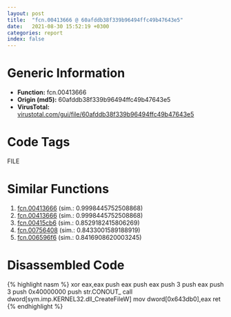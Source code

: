```yaml
---
layout: post
title:  "fcn.00413666 @ 60afddb38f339b96494ffc49b47643e5"
date:   2021-08-30 15:52:19 +0300
categories: report
index: false
---
```


# Generic Information
- **Function:** fcn.00413666
- **Origin (md5):** 60afddb38f339b96494ffc49b47643e5
- **VirusTotal:** [virustotal.com/gui/file/60afddb38f339b96494ffc49b47643e5][virustotal_ref]

# Code Tags
<span class="tag" id="FILE">FILE</span>


# Similar Functions

1. [fcn.00413666][similar_1_ref] (sim.: 0.9998445752508868)
2. [fcn.00413666][similar_2_ref] (sim.: 0.9998445752508868)
3. [fcn.00415cb6][similar_3_ref] (sim.: 0.8529182415806269)
4. [fcn.00756408][similar_4_ref] (sim.: 0.8433001589188919)
5. [fcn.006596f6][similar_5_ref] (sim.: 0.8416908620003245)


# Disassembled Code

{% highlight nasm %}
xor eax,eax
push eax
push eax
push 3
push eax
push 3
push 0x40000000
push str.CONOUT_
call dword[sym.imp.KERNEL32.dll_CreateFileW]
mov dword[0x643db0],eax
ret 
{% endhighlight %}


[similar_1_ref]: /report/fcn.00413666@611c38a89d4c34c8de91e651e6e21379
[similar_2_ref]: /report/fcn.00413666@d9931aa9e2aa8f7bd7ae2f1864773c9d
[similar_3_ref]: /report/fcn.00415cb6@235127bd7ddea75fb72313b9d5061e79
[similar_4_ref]: /report/fcn.00756408@d65363c7c6c188277432c9e4251c44e5
[similar_5_ref]: /report/fcn.006596f6@8c848ad89aab40a1738b363a37856125
[virustotal_ref]: https://www.virustotal.com/gui/file/60afddb38f339b96494ffc49b47643e5